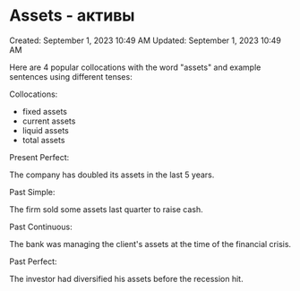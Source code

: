# Assets - активы

Created: September 1, 2023 10:49 AM
Updated: September 1, 2023 10:49 AM

Here are 4 popular collocations with the word "assets" and example sentences using different tenses:

Collocations:

- fixed assets
- current assets
- liquid assets
- total assets

Present Perfect:

The company has doubled its assets in the last 5 years.

Past Simple:

The firm sold some assets last quarter to raise cash.

Past Continuous:

The bank was managing the client's assets at the time of the financial crisis.

Past Perfect:

The investor had diversified his assets before the recession hit.
